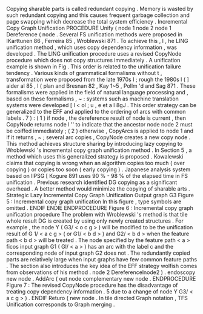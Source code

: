 Copying sharable parts is called redundant copying . 
Memory is wasted by such redundant copying and this causes frequent garbage collection and page swapping which decrease the total system efficiency . 
Incremental Copy Graph Unification PROCEDURE Unify ( node 1 node 2 node 1 Dereference ( node . 
Several FS unification methods were proposed in IKarttunen 86 , Ferreira 85 , Wroblewski 871 . 
To achieve this , I , he LING unification method , which uses copy dependency information , was developed . 
The LING unification procedure uses a revised CopyNode procedure which does not copy structures immediately . 
A unification example is shown in Fig . 
This order is related to the unification failure tendency . 
Various kinds of grammatical formalisms without t , transformation were proposed from the late 1970s I ; rough the 1980s l ( ] aider al 85 , l ( plan and Bresnan 82 , Kay 1~5 , Pollm 'd and Sag 871 . 
These formalisms were applied in the field of natural language processing and , based on these formalisms , ~ : systems such as machine translation systems were developed [ l < ol ; u , e et a l 8gJ . 
This order strategy can be generalized to the EFF and applied to the ordering of arcs with common labels . 
7 ) : ( 1 ) if node , the dereference result of node is current , then CopyNode returns node l '' to indicate that the ancestor node node 2 must be coiffed immediately ; ( 2 ) otherwise , CopyArcs is applied to node 1 and if it returns , ~ ; several arc copies , CopyNode creates a new copy node . 
This method achieves structure sharing by introducing lazy copying to Wroblewski 's incremental copy graph unification method . 
In Section 5 , a method which uses this generalized strategy is proposed . 
Kowalewski claims that copying is wrong when an algorithm copies too much ( over copying ) or copies too soon ( early copying ) . 
Japanese analysis system based on llPSG [ Kogure 891 uses 90 % - 98 % of the elapsed time in FS unification . 
Previous research identified DG copying as a significant overhead . 
A better method would minimize the copying of sharable arts . 
Strategic Lazy Incremental Copy Graph Unification
Output graph G3 Figure 5 : Incremental copy graph unification In this figure , type symbols are omitted . 
ENDIF ENDIE ENDPROCEDURE Figure 6 : Incremental copy graph unification procedure The problem with Wroblewski 's method is that tile whole result DG is created by using only newly created structures . 
For example , the node Y ( G3/ < o c g > ) will be modified to be the unification result of G 1/ < a c g > ( or G1/ < b d > ) and G2/ < b d > when the feature path < b d > will be treated . 
The node specified by the feature path < a > ficos input graph G1 ( Gl/ < a > ) has an arc with the label c and the corresponding node of input graph G2 does not . 
The redundantly copied parts are relatively large when input graphs have few common feature paths . 
The section also introduces the key idea of the EFF strategy wolfish comes from observations of his method . 
node 2 Dereferencelnode2 ) . 
endoscopy new node . 
AddArc ( out node complementary new node . 
ENDPROCEDURE Figure 7 : The revised CopyNode procedure has the disadvantage of treating copy dependency information . 
5 due to a change of node Y G3/ < a c g > ) . 
ENDIF Returo ( new node . 
In tile directed Graph notation , TFS Unification corresponds to Graph merging . 